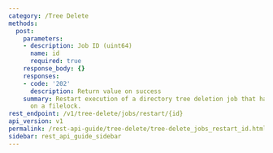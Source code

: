 ```yaml
---
category: /Tree Delete
methods:
  post:
    parameters:
    - description: Job ID (uint64)
      name: id
      required: true
    response_body: {}
    responses:
    - code: '202'
      description: Return value on success
    summary: Restart execution of a directory tree deletion job that has hit an error
      on a filelock.
rest_endpoint: /v1/tree-delete/jobs/restart/{id}
api_version: v1
permalink: /rest-api-guide/tree-delete/tree-delete_jobs_restart_id.html
sidebar: rest_api_guide_sidebar
---
```

